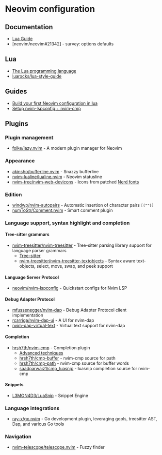 # Neovim configuration
## Documentation
- [Lua Guide](https://neovim.io/doc/user/lua-guide.html)
- [neovim/neovim#21342] - survey: options defaults

## Lua
- [The Lua programming language](https://www.lua.org/)
- [luarocks/lua-style-guide](https://github.com/luarocks/lua-style-guide)

## Guides
- [Build your first Neovim configuration in lua](https://vonheikemen.github.io/devlog/tools/build-your-first-lua-config-for-neovim/)
- [Setup nvim-lspconfig + nvim-cmp](https://vonheikemen.github.io/devlog/tools/setup-nvim-lspconfig-plus-nvim-cmp/)

## Plugins
### Plugin management
- [folke/lazy.nvim](https://github.com/folke/lazy.nvim) - A modern plugin manager for Neovim

### Appearance
- [akinsho/bufferline.nvim](https://github.com/akinsho/bufferline.nvim) - Snazzy bufferline
- [nvim-lualine/lualine.nvim](https://github.com/nvim-lualine/lualine.nvim) - Neovim statusline
- [nvim-tree/nvim-web-devicons](https://github.com/nvim-tree/nvim-web-devicons) - Icons from patched
  [Nerd fonts](https://github.com/ryanoasis/nerd-fonts)

### Edition
- [windwp/nvim-autopairs](https://github.com/windwp/nvim-autopairs) - Automatic insertion of character pairs `[("")]`
- [numToStr/Comment.nvim](https://github.com/numToStr/Comment.nvim) - Smart comment plugin

### Language support, syntax highlight and completion
#### Tree-sitter grammars
- [nvim-treesitter/nvim-treesitter](https://github.com/nvim-treesitter/nvim-treesitter) - Tree-sitter parsing library support for language parser grammars
    - [Tree-sitter](https://tree-sitter.github.io/tree-sitter/)
    - [nvim-treesitter/nvim-treesitter-textobjects](https://github.com/nvim-treesitter/nvim-treesitter-textobjects) - Syntax aware text-objects, select, move, swap, and peek support

#### Language Server Protocol
- [neovim/nvim-lspconfig](https://github.com/neovim/nvim-lspconfig) - Quickstart configs for Nvim LSP

#### Debug Adapter Protocol
- [mfussenegger/nvim-dap](https://github.com/mfussenegger/nvim-dap) - Debug Adapter Protocol client implementation
- [rcarriga/nvim-dap-ui](https://github.com/rcarriga/nvim-dap-ui) - A UI for nvim-dap
- [nvim-dap-virtual-text](https://github.com/theHamsta/nvim-dap-virtual-text) - Virtual text support for nvim-dap

#### Completion
- [hrsh7th/nvim-cmp](https://github.com/hrsh7th/nvim-cmp) - Completion plugin
    - [Advanced techniques](https://github.com/hrsh7th/nvim-cmp/wiki/Advanced-techniques)
    - [hrsh7th/cmp-buffer](https://github.com/hrsh7th/cmp-buffer) - nvim-cmp source for path
    - [hrsh7th/cmp-path](https://github.com/hrsh7th/cmp-path) - nvim-cmp source for buffer words
    - [saadparwaiz1/cmp_luasnip](https://github.com/saadparwaiz1/cmp_luasnip) - luasnip completion source for nvim-cmp

#### Snippets
- [L3MON4D3/LuaSnip](https://github.com/L3MON4D3/LuaSnip) - Snippet Engine

### Language integrations
- [ray-x/go.nvim](https://github.com/ray-x/go.nvim) - Go development plugin, leveraging gopls, treesitter AST, Dap, and various Go tools

### Navigation
- [nvim-telescope/telescope.nvim](https://github.com/nvim-telescope/telescope.nvim) - Fuzzy finder
